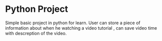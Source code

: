 # Python Project 
Simple basic project in python for learn.
User can store a piece of information about when he watching a video tutorial , can save video time with descreption of the video.
